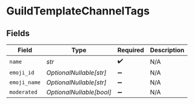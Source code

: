 # GuildTemplateChannelTags


## Fields

| Field                    | Type                     | Required                 | Description              |
| ------------------------ | ------------------------ | ------------------------ | ------------------------ |
| `name`                   | *str*                    | :heavy_check_mark:       | N/A                      |
| `emoji_id`               | *OptionalNullable[str]*  | :heavy_minus_sign:       | N/A                      |
| `emoji_name`             | *OptionalNullable[str]*  | :heavy_minus_sign:       | N/A                      |
| `moderated`              | *OptionalNullable[bool]* | :heavy_minus_sign:       | N/A                      |